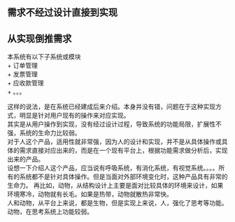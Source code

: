 ## 需求不经过设计直接到实现

## 从实现倒推需求

   本系统有以下子系统或模块  
    + 订单管理  
    + 发票管理  
    + 应收款管理  
    + 。。。  
   
   这样的说法，是在系统已经建成后来介绍。本身并没有错，问题在于这种实现方式，明显是针对用户现有的操作来对应实现。  
   其实是从用户操作到实现，没有经过设计过程，导致系统的功能局限，扩展性不强，系统的生命力比较弱。   
   对于人这个产品，适用性就非常强，因为人的设计和实现，并不是从具体操作或具体的需求直接对应出来的，而是在一个现有平台上，根据功能需求做分析后，实现出来的产品。   
   设想一下介绍人这个产品，应当说有呼吸系统，有消化系统，有视觉系统。。。。所有的系统都不是针对具体操作。但是当面对外部环境变化时，这种产品具有非常的生命力。
   再比如，动物，从结构设计上主要是面对比较具体的环境来设计，如果环境寒冷，动物就有长毛。如果是热带，动物就散热非常快。   
   人和动物，从平台上来说，都是生物，但是实现上来说，人，强化了思考等功能。动物，在思考系统上功能较弱。   
   
   
